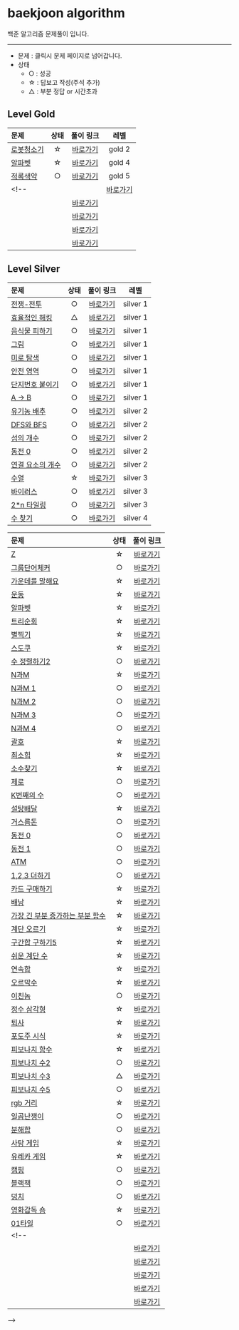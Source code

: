 # baekjoon algorithm
백준 알고리즘 문제풀이 입니다.

---
* 문제 : 클릭시 문제 페이지로 넘어갑니다.
* 상태 
  * ○ : 성공
  * ☆ : 답보고 작성(주석 추가)
  * △ : 부분 정답 or 시간초과

## Level Gold 
|문제|상태|풀이 링크|레벨|
|:-----------------------------------|:----:|:-----:|:-----:|
|[로봇청소기](#https://www.acmicpc.net/problem/14503)|☆|[바로가기](https://github.com/soyeonJeonDEV/Algorithm/blob/master/baekjoon/gold/baekjoon_14503.py)|gold 2|
|[알파벳](https://www.acmicpc.net/problem/1987)|☆|[바로가기](https://github.com/soyeonJeonDEV/Algorithm/blob/master/baekjoon/gold/baekjoon_1987.py)|gold 4|
|[적록색약](https://www.acmicpc.net/problem/10026)|○|[바로가기](https://github.com/soyeonJeonDEV/Algorithm/blob/master/baekjoon/gold/baekjoon_10026.py)|gold 5|
<!-- |[]()| |[바로가기]()| |
|[]()| |[바로가기]()| |
|[]()| |[바로가기]()| |
|[]()| |[바로가기]()| |
|[]()| |[바로가기]()| | -->

## Level Silver 
|문제|상태|풀이 링크|레벨|
|:-----------------------------------|:----:|:-----:|:-----:|
|[전쟁-전투](https://www.acmicpc.net/problem/1303)|○|[바로가기](https://github.com/soyeonJeonDEV/Algorithm/blob/master/baekjoon/silver/baekjoon_1303.py)|silver 1|
|[효율적인 해킹](https://www.acmicpc.net/problem/1325)|△|[바로가기](https://github.com/soyeonJeonDEV/Algorithm/blob/master/baekjoon/silver/baekjoon_1325.py)|silver 1|
|[음식물 피하기](https://www.acmicpc.net/problem/1743)|○|[바로가기](https://github.com/soyeonJeonDEV/Algorithm/blob/master/baekjoon/silver/baekjoon_1743.py)|silver 1|
|[그림](https://www.acmicpc.net/problem/1926)|○|[바로가기](https://github.com/soyeonJeonDEV/Algorithm/blob/master/baekjoon/silver/silver1/baekjoon_1926.py)|silver 1|
|[미로 탐색](https://www.acmicpc.net/problem/2178)|○|[바로가기](https://github.com/soyeonJeonDEV/Algorithm/blob/master/baekjoon/silver/baekjoon_2178.py)|silver 1|
|[안전 영역](https://www.acmicpc.net/problem/2468)|○|[바로가기](https://github.com/soyeonJeonDEV/Algorithm/blob/master/baekjoon/silver/baekjoon_2468.py)|silver 1|
|[단지번호 붙이기](https://www.acmicpc.net/problem/2667)|○|[바로가기](https://github.com/soyeonJeonDEV/Algorithm/blob/master/baekjoon/silver/baekjoon_2667.py)|silver 1|
|[A -> B](https://www.acmicpc.net/problem/16953)|○|[바로가기](https://github.com/soyeonJeonDEV/Algorithm/blob/master/baekjoon/silver/baekjoon_16953.py)|silver 1|
|[유기농 배추](https://www.acmicpc.net/problem/1012)|○|[바로가기](https://github.com/soyeonJeonDEV/Algorithm/blob/master/baekjoon/silver/baekjoon_1012.py)|silver 2|
|[DFS와 BFS](https://www.acmicpc.net/problem/126)|○|[바로가기](https://github.com/soyeonJeonDEV/Algorithm/blob/master/baekjoon/silver/baekjoon_1260.py)|silver 2|
|[섬의 개수](https://www.acmicpc.net/problem/4963)|○|[바로가기](https://github.com/soyeonJeonDEV/Algorithm/blob/master/baekjoon/silver/baekjoon_4963.py)|silver 2|
|[동전 0](https://www.acmicpc.net/problem/11047)|○|[바로가기](https://github.com/soyeonJeonDEV/Algorithm/blob/master/baekjoon/baekjoon_11047.py)|silver 2|
|[연결 요소의 개수](https://www.acmicpc.net/problem/11724)|○|[바로가기](https://github.com/soyeonJeonDEV/Algorithm/blob/master/baekjoon/silver/baekjoon_11724.py)|silver 2|
|[수열](https://www.acmicpc.net/problem/2559)|☆|[바로가기](https://github.com/soyeonJeonDEV/Algorithm/blob/master/baekjoon/silver/baekjoon_2559.py)|silver 3|
|[바이러스](https://www.acmicpc.net/problem/2606)|○|[바로가기](https://github.com/soyeonJeonDEV/Algorithm/blob/master/baekjoon/silver/baekjoon_2606.py)|silver 3|
|[2*n 타일링](https://www.acmicpc.net/problem/11726)|○|[바로가기](https://github.com/soyeonJeonDEV/Algorithm/blob/master/baekjoon/baekjoon_11726.py)|silver 3|
|[수 찾기](https://www.acmicpc.net/problem/1920)|○|[바로가기](https://github.com/soyeonJeonDEV/Algorithm/blob/master/baekjoon/silver/baekjoon_1920.py)|silver 4|


<!-- |[]()| |[바로가기]()| |
|[]()| |[바로가기]()| |
|[]()| |[바로가기]()| |
|[]()| |[바로가기]()| |
|[]()| |[바로가기]()| | -->

|문제|상태|풀이 링크|
|:-----------------------------------|:----:|:-----:|
|[Z](https://www.acmicpc.net/problem/1074)|☆|[바로가기](https://github.com/soyeonJeonDEV/Algorithm/blob/master/baekjoon/baekjoon_1074.py)
|[그룹단어체커](https://www.acmicpc.net/problem/1316)|○|[바로가기](https://github.com/soyeonJeonDEV/Algorithm/blob/master/baekjoon/baekjoon_1316.py)
|[가운데를 말해요](https://www.acmicpc.net/problem/1655)|☆|[바로가기](https://github.com/soyeonJeonDEV/Algorithm/blob/master/baekjoon/baekjoon_1655.py)
|[운동](https://www.acmicpc.net/problem/1956)|☆|[바로가기](https://github.com/soyeonJeonDEV/Algorithm/blob/master/baekjoon/baekjoon_1956.py)
|[알파벳](https://www.acmicpc.net/problem/1987)|☆|[바로가기](https://github.com/soyeonJeonDEV/Algorithm/blob/master/baekjoon/baekjoon_1987.py)
|[트리순회](https://www.acmicpc.net/problem/1991)|☆|[바로가기](https://github.com/soyeonJeonDEV/Algorithm/blob/master/baekjoon/baekjoon_1991.py)
|[별찍기](https://www.acmicpc.net/problem/2447)|☆|[바로가기](https://github.com/soyeonJeonDEV/Algorithm/blob/master/baekjoon/baekjoon_2447.py)
|[스도쿠](https://www.acmicpc.net/problem/2580)|☆|[바로가기](https://github.com/soyeonJeonDEV/Algorithm/blob/master/baekjoon/baekjoon_2580.py)
|[수 정렬하기2](https://www.acmicpc.net/problem/2751)|○|[바로가기](https://github.com/soyeonJeonDEV/Algorithm/blob/master/baekjoon/baekjoon_2751.py)
|[N과M](https://www.acmicpc.net/problem/15654)|☆|[바로가기](https://github.com/soyeonJeonDEV/Algorithm/blob/master/baekjoon/baekjoon_15654.py)
|[N과M 1](https://www.acmicpc.net/problem/15649)|○|[바로가기](https://github.com/soyeonJeonDEV/Algorithm/blob/master/baekjoon/baekjoon_15649.py)
|[N과M 2](https://www.acmicpc.net/problem/15650)|○|[바로가기](https://github.com/soyeonJeonDEV/Algorithm/blob/master/baekjoon/baekjoon_15650.py)
|[N과M 3](https://www.acmicpc.net/problem/15651)|○|[바로가기](https://github.com/soyeonJeonDEV/Algorithm/blob/master/baekjoon/baekjoon_15651.py)
|[N과M 4](https://www.acmicpc.net/problem/15652)|○|[바로가기](https://github.com/soyeonJeonDEV/Algorithm/blob/master/baekjoon/baekjoon_15652.py)
|[괄호](https://www.acmicpc.net/problem/9012)|☆|[바로가기](https://github.com/soyeonJeonDEV/Algorithm/blob/master/baekjoon/baekjoon_9012.py)
|[최소힙](https://www.acmicpc.net/problem/1927)|☆|[바로가기](https://github.com/soyeonJeonDEV/Algorithm/blob/master/baekjoon/baekjoon_1927.py)
|[소수찾기](https://www.acmicpc.net/problem/1978)|☆|[바로가기](https://github.com/soyeonJeonDEV/Algorithm/blob/master/baekjoon/baekjoon_1978.py)
|[제로](https://www.acmicpc.net/problem/10773)|○|[바로가기](https://github.com/soyeonJeonDEV/Algorithm/blob/master/baekjoon/baekjoon_10773.py)
|[K번째의 수](https://www.acmicpc.net/problem/11004)|○|[바로가기](https://github.com/soyeonJeonDEV/Algorithm/blob/master/baekjoon/baekjoon_11004.py)
|[설탕배달](https://www.acmicpc.net/problem/2839)|☆|[바로가기](https://github.com/soyeonJeonDEV/Algorithm/blob/master/baekjoon/baekjoon_2839.py)
|[거스름돈](https://www.acmicpc.net/problem/5585)|○|[바로가기](https://github.com/soyeonJeonDEV/Algorithm/blob/master/baekjoon/baekjoon_5585.py)
|[동전 0](https://www.acmicpc.net/problem/11047)|○|[바로가기](https://github.com/soyeonJeonDEV/Algorithm/blob/master/baekjoon/baekjoon_11047.py)
|[동전 1](https://www.acmicpc.net/problem/2293)|○|[바로가기](https://github.com/soyeonJeonDEV/Algorithm/blob/master/baekjoon/baekjoon_2293.py)
|[ATM](https://www.acmicpc.net/problem/11399)|○|[바로가기](https://github.com/soyeonJeonDEV/Algorithm/blob/master/baekjoon/baekjoon_11399.py)
|[1,2,3 더하기](https://www.acmicpc.net/problem/9095)|○|[바로가기](https://github.com/soyeonJeonDEV/Algorithm/blob/master/baekjoon/baekjoon_9095.py)
|[카드 구매하기](https://www.acmicpc.net/problem/11052)|☆|[바로가기](https://github.com/soyeonJeonDEV/Algorithm/blob/master/baekjoon/baekjoon_11052.py)
|[배낭](https://www.acmicpc.net/problem/12865)|☆|[바로가기](https://github.com/soyeonJeonDEV/Algorithm/blob/master/baekjoon/baekjoon_12865.py)
|[가장 긴 부분 증가하는 부분 함수](https://www.acmicpc.net/problem/11053)|☆|[바로가기](https://github.com/soyeonJeonDEV/Algorithm/blob/master/baekjoon/baekjoon_11053.py)
|[계단 오르기](https://www.acmicpc.net/problem/2579)|☆|[바로가기](https://github.com/soyeonJeonDEV/Algorithm/blob/master/baekjoon/baekjoon_2579.py)
|[구간합 구하기5](https://www.acmicpc.net/problem/11660)|☆|[바로가기](https://github.com/soyeonJeonDEV/Algorithm/blob/master/baekjoon/baekjoon_11660.py)
|[쉬운 계단 수](https://www.acmicpc.net/problem/10844)|☆|[바로가기](https://github.com/soyeonJeonDEV/Algorithm/blob/master/baekjoon/baekjoon_10844.py)
|[연속합](https://www.acmicpc.net/problem/1912)|☆|[바로가기](https://github.com/soyeonJeonDEV/Algorithm/blob/master/baekjoon/baekjoon_1912.py)
|[오르막수](https://www.acmicpc.net/problem/11057)|☆|[바로가기](https://github.com/soyeonJeonDEV/Algorithm/blob/master/baekjoon/baekjoon_11057.py)
|[이친놈](https://www.acmicpc.net/problem/2193)|○|[바로가기](https://github.com/soyeonJeonDEV/Algorithm/blob/master/baekjoon/baekjoon_2193.py)
|[정수 삼각형](https://www.acmicpc.net/problem/1932)|☆|[바로가기](https://github.com/soyeonJeonDEV/Algorithm/blob/master/baekjoon/baekjoon_1932.py)
|[퇴사](https://www.acmicpc.net/problem/14501)|☆|[바로가기](https://github.com/soyeonJeonDEV/Algorithm/blob/master/baekjoon/baekjoon_14501.py)
|[포도주 시식](https://www.acmicpc.net/problem/2156)|☆|[바로가기](https://github.com/soyeonJeonDEV/Algorithm/blob/master/baekjoon/baekjoon_2156.py)
|[피보나치 함수](https://www.acmicpc.net/problem/1003)|☆|[바로가기](https://github.com/soyeonJeonDEV/Algorithm/blob/master/baekjoon/baekjoon_1003.py)
|[피보나치 수2](https://www.acmicpc.net/problem/2748)|○|[바로가기](https://github.com/soyeonJeonDEV/Algorithm/blob/master/baekjoon/baekjoon_2748.py)
|[피보나치 수3](https://www.acmicpc.net/problem/2749)|△|[바로가기](https://github.com/soyeonJeonDEV/Algorithm/blob/master/baekjoon/baekjoon_2749.py)|
|[피보나치 수5](https://www.acmicpc.net/problem/10870)|○|[바로가기](https://github.com/soyeonJeonDEV/Algorithm/blob/master/baekjoon/baekjoon_10870.py)|
|[rgb 거리](https://www.acmicpc.net/problem/1149)|☆|[바로가기](https://github.com/soyeonJeonDEV/Algorithm/blob/master/baekjoon/baekjoon_1149.py)|
|[일곱난쟁이](https://www.acmicpc.net/problem/2309)|○|[바로가기](https://github.com/soyeonJeonDEV/Algorithm/blob/master/baekjoon/baekjoon_2309.py)|
|[분해합](https://www.acmicpc.net/problem/2231)|○|[바로가기](https://github.com/soyeonJeonDEV/Algorithm/blob/master/baekjoon/baekjoon_2231.py)|
|[사탕 게임](https://www.acmicpc.net/problem/3085)|☆|[바로가기](https://github.com/soyeonJeonDEV/Algorithm/blob/master/baekjoon/baekjoon_3085.py)|
|[유레카 게임](https://www.acmicpc.net/problem/10448)|☆|[바로가기](https://github.com/soyeonJeonDEV/Algorithm/blob/master/baekjoon/baekjoon_10448.py)|
|[캠핑](https://www.acmicpc.net/problem/4796)|○|[바로가기](https://github.com/soyeonJeonDEV/Algorithm/blob/master/baekjoon/baekjoon_4796.py)|
|[블랙잭](https://www.acmicpc.net/problem/2798)|○|[바로가기](https://github.com/soyeonJeonDEV/Algorithm/blob/master/baekjoon/baekjoon_2798.py)|
|[덩치](https://www.acmicpc.net/problem/7568)|○|[바로가기](https://github.com/soyeonJeonDEV/Algorithm/blob/master/baekjoon/baekjoon_7568.py)|
|[영화감독 숌](https://www.acmicpc.net/problem/1436)|☆|[바로가기](https://github.com/soyeonJeonDEV/Algorithm/blob/master/baekjoon/baekjoon_1436.py)|
|[01타일](https://www.acmicpc.net/problem/1904)|○|[바로가기](https://github.com/soyeonJeonDEV/Algorithm/blob/master/baekjoon/baekjoon_1904.py)|
<!-- |[]()| |[바로가기]()|
|[]()| |[바로가기]()|
|[]()| |[바로가기]()|
|[]()| |[바로가기]()|
|[]()| |[바로가기]()|
|[]()| |[바로가기]()|
 -->
